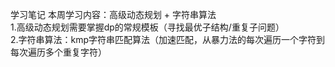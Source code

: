 学习笔记
本周学习内容：高级动态规划 + 字符串算法  
1.高级动态规划需要掌握dp的常规模板（寻找最优子结构/重复子问题）  
2.字符串算法：kmp字符串匹配算法（加速匹配，从暴力法的每次遍历一个字符到每次遍历多个重复字符）    
